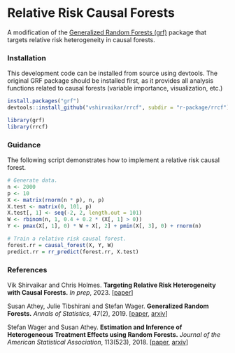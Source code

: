 # Relative Risk Causal Forests

A modification of the <a href="https://github.com/grf-labs/grf">Generalized Random Forests (grf)</a>
package that targets relative risk heterogeneity in causal forests.

### Installation

This development code can be installed from source using devtools. The original GRF package should be installed first, as it provides all analysis functions related to causal forests (variable importance, visualization, etc.)

```R
install.packages("grf")
devtools::install_github("vshirvaikar/rrcf", subdir = "r-package/rrcf")

library(grf)
library(rrcf)
```

### Guidance

The following script demonstrates how to implement a relative risk causal forest.

```R
# Generate data.
n <- 2000
p <- 10
X <- matrix(rnorm(n * p), n, p)
X.test <- matrix(0, 101, p)
X.test[, 1] <- seq(-2, 2, length.out = 101)
W <- rbinom(n, 1, 0.4 + 0.2 * (X[, 1] > 0))
Y <- pmax(X[, 1], 0) * W + X[, 2] + pmin(X[, 3], 0) + rnorm(n)

# Train a relative risk causal forest.
forest.rr = causal_forest(X, Y, W)
predict.rr = rr_predict(forest.rr, X.test)
```

### References

Vik Shirvaikar and Chris Holmes.
<b>Targeting Relative Risk Heterogeneity with Causal Forests.</b> <i>In prep</i>, 2023. 
[<a href="https://drive.google.com/file/d/1lqC8FxTEPpnpy3gaVjgr9AHsfb03YWxS/view?usp=sharing">paper</a>]

Susan Athey, Julie Tibshirani and Stefan Wager.
<b>Generalized Random Forests.</b> <i>Annals of Statistics</i>, 47(2), 2019.
[<a href="https://projecteuclid.org/euclid.aos/1547197251">paper</a>,
<a href="https://arxiv.org/abs/1610.01271">arxiv</a>]

Stefan Wager and Susan Athey.
<b>Estimation and Inference of Heterogeneous Treatment Effects using Random Forests.</b>
<i>Journal of the American Statistical Association</i>, 113(523), 2018.
[<a href="https://www.tandfonline.com/eprint/v7p66PsDhHCYiPafTJwC/full">paper</a>,
<a href="https://arxiv.org/abs/1510.04342">arxiv</a>]
